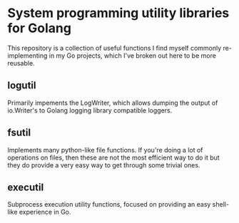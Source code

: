 # System programming utility libraries for Golang

This repository is a collection of useful functions I find myself
commonly re-implementing in my Go projects, which I've broken out here
to be more reusable.

## logutil
Primarily impements the LogWriter, which allows dumping the output of
io.Writer's to Golang logging library compatible loggers.

## fsutil
Implements many python-like file functions. If you're doing a lot of
operations on files, then these are not the most efficient way to do it
but they do provide a very easy way to get through some trivial
ones.

## executil
Subprocess execution utility functions, focused on providing an easy
shell-like experience in Go.